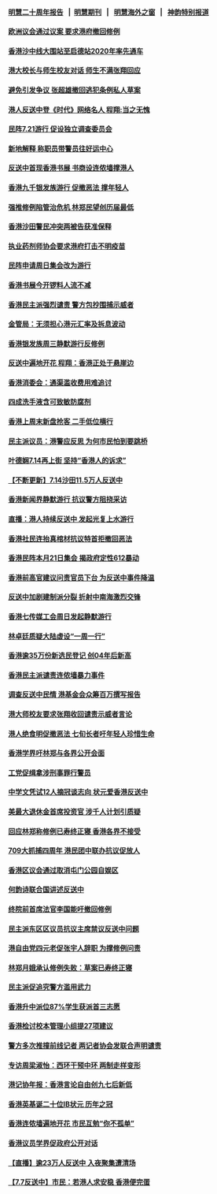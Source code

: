 #### [明慧二十周年报告](https://github.com/gfw-breaker/mh-reports/blob/master/README.md?t=07201021) &nbsp;&nbsp;|&nbsp;&nbsp;[明慧期刊](https://github.com/gfw-breaker/mh-qikan) &nbsp;&nbsp;|&nbsp;&nbsp; [明慧海外之窗](https://github.com/gfw-breaker/mh-news/blob/master/README.md?t=07201021) &nbsp;&nbsp;|&nbsp;&nbsp; [神韵特别报道](https://github.com/gfw-breaker/mh-news/blob/master/shenyun.md?t=07201021) 

#### [欧洲议会通过议案 要求港府撤回修例](../pages/nsc415/n11394258.md?t=07201021) 

#### [香港沙中线大围站至启德站2020年率先通车](../pages/nsc415/n11394268.md?t=07201021) 

#### [港大校长与师生校友对话 师生不满张翔回应](../pages/nsc415/n11394242.md?t=07201021) 

#### [避免引发争议 张超雄撤回逃犯条例私人草案](../pages/nsc415/n11394230.md?t=07201021) 

#### [港人反送中登《时代》网络名人 程翔:当之无愧](../pages/nsc415/n11391516.md?t=07201021) 

#### [民阵7.21游行 促设独立调查委员会](../pages/nsc415/n11391499.md?t=07201021) 

#### [新地解释 称职员带警员往好运中心](../pages/nsc415/n11391483.md?t=07201021) 

#### [反送中首现香港书展 书商设连侬墙撑港人](../pages/nsc415/n11391386.md?t=07201021) 

#### [香港九千银发族游行 促撤恶法 撑年轻人](../pages/nsc415/n11391448.md?t=07201021) 

#### [强推修例陷管治危机 林郑民望创历届最低](../pages/nsc415/n11389214.md?t=07201021) 

#### [香港沙田警民冲突两被告获准保释](../pages/nsc415/n11389321.md?t=07201021) 

#### [执业药剂师协会要求港府打击不明疫苗](../pages/nsc415/n11389313.md?t=07201021) 

#### [民阵申请周日集会改为游行](../pages/nsc415/n11389284.md?t=07201021) 

#### [香港书展今开锣料人流不减](../pages/nsc415/n11389281.md?t=07201021) 

#### [香港民主派强烈谴责 警方包抄围捕示威者](../pages/nsc415/n11386764.md?t=07201021) 

#### [金管局：无须担心港元汇率及拆息波动](../pages/nsc415/n11386838.md?t=07201021) 

#### [香港银发族周三静默游行反修例](../pages/nsc415/n11386834.md?t=07201021) 

#### [反送中遍地开花 程翔：香港正处于悬崖边](../pages/nsc415/n11386740.md?t=07201021) 

#### [香港消委会：通渠滥收费用难追讨](../pages/nsc415/n11386817.md?t=07201021) 

#### [四成洗手液含可致敏防腐剂](../pages/nsc415/n11386785.md?t=07201021) 

#### [香港上周末新盘抢客 二手低位横行](../pages/nsc415/n11384862.md?t=07201021) 

#### [民主派议员：港警应反思 为何市民怕到要跳桥](../pages/nsc415/n11383938.md?t=07201021) 

#### [叶德娴7.14再上街 坚持“香港人的诉求”](../pages/nsc415/n11383931.md?t=07201021) 

#### [【不断更新】7.14沙田11.5万人反送中](../pages/nsc415/n11383655.md?t=07201021) 

#### [香港新闻界静默游行 抗议警方阻挠采访](../pages/nsc415/n11383634.md?t=07201021) 

#### [直播：港人持续反送中 发起光复上水游行](../pages/nsc415/n11382577.md?t=07201021) 

#### [香港社民连抬真棺材抗议特首拒撤回恶法](../pages/nsc415/n11380988.md?t=07201021) 

#### [香港民阵本月21日集会 揭政府定性612暴动](../pages/nsc415/n11380922.md?t=07201021) 

#### [香港前高官建议问责官员下台 为反送中事件降温](../pages/nsc415/n11380909.md?t=07201021) 

#### [反送中加剧建制派分裂 折射中南海激烈交锋](../pages/nsc415/n11379563.md?t=07201021) 

#### [香港七传媒工会周日发起静默游行](../pages/nsc415/n11379663.md?t=07201021) 

#### [林卓廷质疑大陆虚设“一周一行”](../pages/nsc415/n11379636.md?t=07201021) 

#### [香港逾35万份新选民登记 创04年后新高](../pages/nsc415/n11379644.md?t=07201021) 

#### [香港民主派谴责连侬墙暴力事件](../pages/nsc415/n11379585.md?t=07201021) 

#### [调查反送中民情 港基金会众筹百万撰写报告](../pages/nsc415/n11377136.md?t=07201021) 

#### [港大师校友要求张翔收回谴责示威者言论](../pages/nsc415/n11377186.md?t=07201021) 

#### [港人绝食明促撤恶法 七旬长者吁年轻人珍惜生命](../pages/nsc415/n11377179.md?t=07201021) 

#### [香港学界吁林郑与各界公开会面](../pages/nsc415/n11377167.md?t=07201021) 

#### [工党促缉拿涉刑事罪行警员](../pages/nsc415/n11377168.md?t=07201021) 

#### [中学文凭试12人摘冠谈志向 状元爱香港反送中](../pages/nsc415/n11377080.md?t=07201021) 

#### [美最大退休金首席投资官 涉千人计划引质疑](../pages/nsc415/n11376171.md?t=07201021) 

#### [回应林郑称修例已寿终正寝 香港各界不接受](../pages/nsc415/n11375157.md?t=07201021) 

#### [709大抓捕四周年 港民团中联办抗议促放人](../pages/nsc415/n11375065.md?t=07201021) 

#### [香港区议会通过取消屯门公园自娱区](../pages/nsc415/n11375111.md?t=07201021) 

#### [何韵诗联合国讲述反送中](../pages/nsc415/n11375081.md?t=07201021) 

#### [终院前首席法官李国能吁撤回修例](../pages/nsc415/n11375068.md?t=07201021) 

#### [民主派东区区议员抗议主席禁议反送中问题](../pages/nsc415/n11375049.md?t=07201021) 

#### [港自由党四元老促张宇人辞职 为撑修例问责](../pages/nsc415/n11372820.md?t=07201021) 

#### [林郑月娥承认修例失败：草案已寿终正寝](../pages/nsc415/n11372907.md?t=07201021) 

#### [民主派促追究警方滥用武力](../pages/nsc415/n11372894.md?t=07201021) 

#### [香港升中派位87%学生获派首三志愿](../pages/nsc415/n11372883.md?t=07201021) 

#### [香港检讨校本管理小组提27项建议](../pages/nsc415/n11372871.md?t=07201021) 

#### [警方多次推撞前线记者 两记者协会发联合声明谴责](../pages/nsc415/n11372858.md?t=07201021) 

#### [专访周梁淑怡：西环干预中环 两制走样变形](../pages/nsc415/n11372846.md?t=07201021) 

#### [港记协年报：香港言论自由创九七后新低](../pages/nsc415/n11370692.md?t=07201021) 

#### [香港英基诞二十位IB状元 历年之冠](../pages/nsc415/n11370797.md?t=07201021) 

#### [香港连侬墙遍地开花 市民互勉“你不孤单”](../pages/nsc415/n11370718.md?t=07201021) 

#### [香港议员学界促政府公开对话](../pages/nsc415/n11370691.md?t=07201021) 

#### [【直播】逾23万人反送中 入夜聚集遭清场](../pages/nsc415/n11369475.md?t=07201021) 

#### [【7.7反送中】市民：若港人求安稳 香港便完蛋](../pages/nsc415/n11369855.md?t=07201021) 

